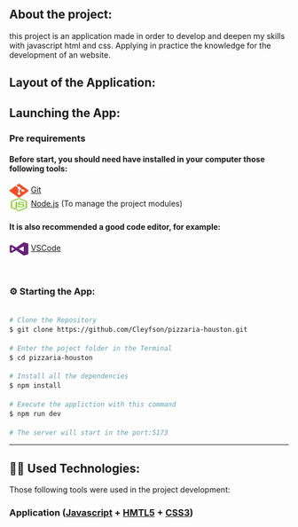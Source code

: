 ## About the project:

this project is an application made in order to develop and deepen my skills with javascript html and css. Applying in practice the knowledge for the development of an website.

## Layout of the Application:

## Launching the App:

### Pre requirements

#### Before start, you should need have installed in your computer those following tools:

<img align="center" alt="GIT" height="25" width="35" src="https://raw.githubusercontent.com/devicons/devicon/master/icons/git/git-original.svg" style="max-width:100%;"> [Git](https://git-scm.com)</img>
</br>
<img align="center" alt="NodeJS" height="25" width="35" src="https://raw.githubusercontent.com/devicons/devicon/master/icons/nodejs/nodejs-original.svg" style="max-width:100%;"> [Node.js](https://nodejs.org/en/) (To manage the project modules)</img>

#### It is also recommended a good code editor, for example:

<img align="center" alt="VisualStudioCode" height="25" width="35" src="https://raw.githubusercontent.com/devicons/devicon/master/icons/visualstudio/visualstudio-plain.svg" style="max-width:100%;"> [VSCode](https://code.visualstudio.com/)</img>

</br>

### :gear: Starting the App:

```bash

# Clone the Repository
$ git clone https://github.com/Cleyfson/pizzaria-houston.git

# Enter the poject folder in the Terminal
$ cd pizzaria-houston

# Install all the dependencies
$ npm install

# Execute the appliction with this command
$ npm run dev

# The server will start in the port:5173

```

---

## :man_technologist: Used Technologies:

Those following tools were used in the project development:

### **Application** ([Javascript](https://developer.mozilla.org/pt-BR/docs/Web/JavaScript) + [HMTL5](https://dev.w3.org/html5/spec-LC/) + [CSS3](https://www.w3.org/Style/CSS/software))

</br>
